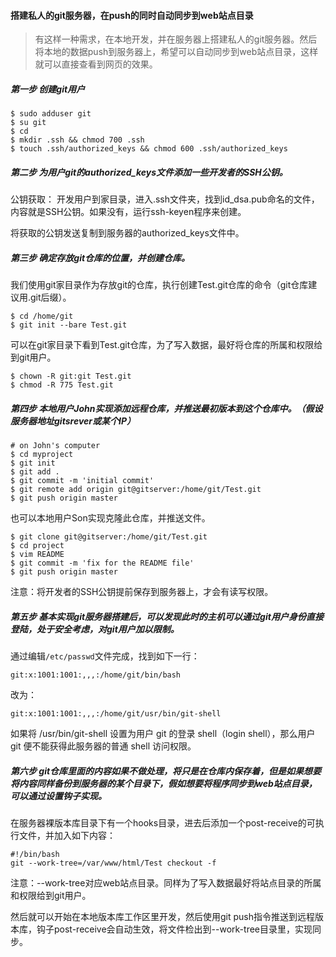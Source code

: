 #### 搭建私人的git服务器，在push的同时自动同步到web站点目录
>有这样一种需求，在本地开发，并在服务器上搭建私人的git服务器。然后将本地的数据push到服务器上，希望可以自动同步到web站点目录，这样就可以直接查看到网页的效果。

##### 第一步 创建git用户
```
$ sudo adduser git
$ su git
$ cd
$ mkdir .ssh && chmod 700 .ssh
$ touch .ssh/authorized_keys && chmod 600 .ssh/authorized_keys
```
##### 第二步 为用户git的authorized_keys文件添加一些开发者的SSH公钥。
公钥获取： 开发用户到家目录，进入.ssh文件夹，找到id_dsa.pub命名的文件，内容就是SSH公钥。如果没有，运行ssh-keyen程序来创建。  

将获取的公钥发送复制到服务器的authorized_keys文件中。  
##### 第三步 确定存放git仓库的位置，并创建仓库。
我们使用git家目录作为存放git的仓库，执行创建Test.git仓库的命令（git仓库建议用.git后缀）。
```
$ cd /home/git
$ git init --bare Test.git
```
可以在git家目录下看到Test.git仓库，为了写入数据，最好将仓库的所属和权限给到git用户。
```
$ chown -R git:git Test.git
$ chmod -R 775 Test.git
```
##### 第四步 本地用户John实现添加远程仓库，并推送最初版本到这个仓库中。（假设服务器地址gitsrever或某个IP）
```
# on John's computer
$ cd myproject
$ git init
$ git add .
$ git commit -m 'initial commit'
$ git remote add origin git@gitserver:/home/git/Test.git
$ git push origin master
```
也可以本地用户Son实现克隆此仓库，并推送文件。
```
$ git clone git@gitserver:/home/git/Test.git
$ cd project
$ vim README
$ git commit -m 'fix for the README file'
$ git push origin master
```
注意：将开发者的SSH公钥提前保存到服务器上，才会有读写权限。
##### 第五步 基本实现git服务器搭建后，可以发现此时的主机可以通过git用户身份直接登陆，处于安全考虑，对git用户加以限制。
通过编辑`/etc/passwd`文件完成，找到如下一行：
```
git:x:1001:1001:,,,:/home/git/bin/bash
```
改为：
```
git:x:1001:1001:,,,:/home/git/usr/bin/git-shell
```
如果将 /usr/bin/git-shell 设置为用户 git 的登录 shell（login shell），那么用户 git 便不能获得此服务器的普通 shell 访问权限。
##### 第六步 git仓库里面的内容如果不做处理，将只是在仓库内保存着，但是如果想要将内容同样备份到服务器的某个目录下，假如想要将程序同步到web站点目录，可以通过设置钩子实现。
在服务器裸版本库目录下有一个hooks目录，进去后添加一个post-receive的可执行文件，并加入如下内容：
```
#!/bin/bash
git --work-tree=/var/www/html/Test checkout -f
```
注意：--work-tree对应web站点目录。同样为了写入数据最好将站点目录的所属和权限给到git用户。  

然后就可以开始在本地版本库工作区里开发，然后使用git push指令推送到远程版本库，钩子post-receive会自动生效，将文件检出到--work-tree目录里，实现同步。
